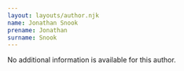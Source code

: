 ```yaml
---
layout: layouts/author.njk
name: Jonathan Snook
prename: Jonathan
surname: Snook
---
```

No additional information is available for this author.
